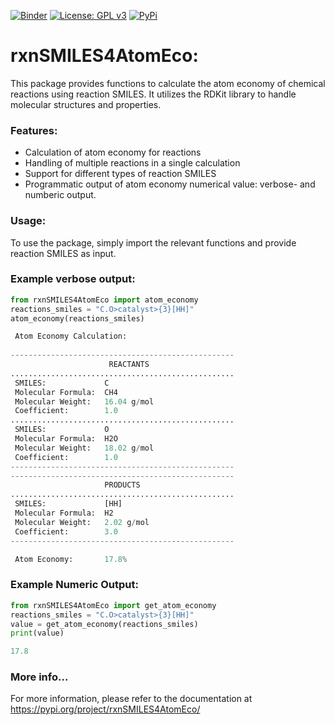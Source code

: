
[![Binder](https://mybinder.org/badge_logo.svg)](https://mybinder.org/v2/gh/sgiani95/rxnSMILES4AtomEcoACSJChemEduc/HEAD) [![License: GPL v3](https://img.shields.io/badge/License-GPLv3-green.svg)](https://www.gnu.org/licenses/gpl-3.0) [![PyPi](https://img.shields.io/badge/pypi-v.2025.03.04-orange)](https://pypi.org/project/rxnSMILES4AtomEco/) 

# rxnSMILES4AtomEco:

This package provides functions to calculate the atom economy of chemical reactions using reaction SMILES.
It utilizes the RDKit library to handle molecular structures and properties.

### Features:
- Calculation of atom economy for reactions
- Handling of multiple reactions in a single calculation
- Support for different types of reaction SMILES
- Programmatic output of atom economy numerical value: verbose- and numberic output.
    
### Usage:
To use the package, simply import the relevant functions and provide reaction SMILES as input.
    
### Example verbose output:

```python
from rxnSMILES4AtomEco import atom_economy
reactions_smiles = "C.O>catalyst>{3}[HH]"
atom_economy(reactions_smiles)

 Atom Economy Calculation:
 
--------------------------------------------------
                      REACTANTS
..................................................
 SMILES:             C
 Molecular Formula:  CH4
 Molecular Weight:   16.04 g/mol
 Coefficient:        1.0
..................................................
 SMILES:             O
 Molecular Formula:  H2O
 Molecular Weight:   18.02 g/mol
 Coefficient:        1.0
--------------------------------------------------
--------------------------------------------------
                     PRODUCTS
..................................................
 SMILES:             [HH]
 Molecular Formula:  H2
 Molecular Weight:   2.02 g/mol
 Coefficient:        3.0
--------------------------------------------------

 Atom Economy:       17.8%
```

### Example Numeric Output:

```python  
from rxnSMILES4AtomEco import get_atom_economy
reactions_smiles = "C.O>catalyst>{3}[HH]"
value = get_atom_economy(reactions_smiles)
print(value)

17.8
```



### More info...
For more information, please refer to the documentation at https://pypi.org/project/rxnSMILES4AtomEco/